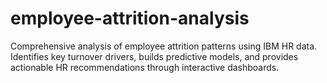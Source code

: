 # employee-attrition-analysis
Comprehensive analysis of employee attrition patterns using IBM HR data. Identifies key turnover drivers, builds predictive models, and provides actionable HR recommendations through interactive dashboards.
